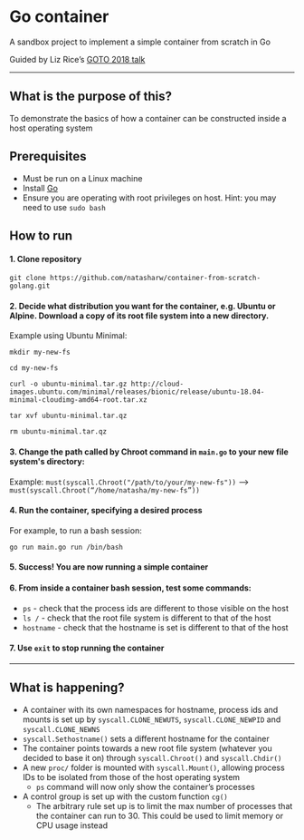 # Go container
A sandbox project to implement a simple container from scratch in Go

Guided by Liz Rice’s [GOTO 2018 talk](https://www.youtube.com/watch?v=8fi7uSYlOdc)

---

## What is the purpose of this?
To demonstrate the basics of how a container can be constructed inside a host operating system


## Prerequisites
* Must be run on a Linux machine
* Install [Go](https://golang.org/dl/)
* Ensure you are operating with root privileges on host. Hint: you may need to use `sudo bash`  


## How to run
#### 1. Clone repository
```
git clone https://github.com/natasharw/container-from-scratch-golang.git
```
#### 2. Decide what distribution you want for the container, e.g. Ubuntu or Alpine. Download a copy of its root file system into a new directory.
Example using Ubuntu Minimal:
```
mkdir my-new-fs
```
```
cd my-new-fs
```
```
curl -o ubuntu-minimal.tar.gz http://cloud-images.ubuntu.com/minimal/releases/bionic/release/ubuntu-18.04-minimal-cloudimg-amd64-root.tar.xz
```
```
tar xvf ubuntu-minimal.tar.qz
```
```
rm ubuntu-minimal.tar.qz
```
#### 3. Change the path called by Chroot command in `main.go` to your new file system's directory:
Example: 
`must(syscall.Chroot("/path/to/your/my-new-fs"))` —> `must(syscall.Chroot(“/home/natasha/my-new-fs”))`
#### 4. Run the container, specifying a desired process
For example, to run a bash session:
```
go run main.go run /bin/bash
```
#### 5. Success! You are now running a simple container

#### 6. From inside a container bash session, test some commands:
  - `ps` - check that the process ids are different to those visible on the host
  - `ls /` - check that the root file system is different to that of the host
  - `hostname` - check that the hostname is set is different to that of the host
  
#### 7. Use `exit` to stop running the container

---
## What is happening?

* A container with its own namespaces for hostname, process ids and mounts is set up by `syscall.CLONE_NEWUTS`, `syscall.CLONE_NEWPID` and `syscall.CLONE_NEWNS`
* `syscall.Sethostname()` sets a different hostname for the container
* The container points towards a new root file system (whatever you decided to base it on) through `syscall.Chroot()` and `syscall.Chdir()`
* A new `proc/` folder is mounted with `syscall.Mount()`, allowing process IDs to be isolated from those of the host operating system
  * `ps` command will now only show the container’s processes
* A control group is set up with the custom function `cg()`
  * The arbitrary rule set up is to limit the max number of processes that the container can run to 30. This could be used to limit memory or CPU usage instead

